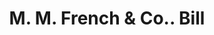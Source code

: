 ---
doi: 10.7916/D8SF47DF
date_other: '1880'
date_other_textual: 1880-1889
form: printed ephemera
genre:
- Invoices
name:
- M. M. French & Co.
object_in_context_url: https://biggert.cul.columbia.edu/items/view/ave_biggert_01803
subject_hierarchical_geographic:
- Northampton, Massachusetts, United States
subject_name:
- M. M. French & Co.
title: M. M. French & Co.. Bill
sort_title: M. M. French & Co.. Bill
call_number: ave_biggert_01803
coordinates:
- 42.333333333333336,-72.65
pid: ave_biggert_01803
identifiers: ave_biggert_01803
thumbnail: https://derivativo-3.library.columbia.edu/iiif/2/ldpd:490879/full/!256,256/0/native.jpg
permalink: "/items/ave_biggert_01803/"
layout: iiif-image-page
---